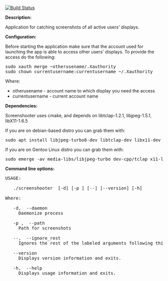 [![Build Status](https://travis-ci.org/BaxZzZz/screenshooter.svg?branch=master)](https://travis-ci.org/BaxZzZz/screenshooter) 

**Description:**

Application for catching screenshots of all active users' displays.

**Configuration:**

Before starting the application make sure that the account used for launching the app is able to access other users' displays. To provide the access do the following:

<pre>
sudo xauth merge ~otherusename/.Xauthority
sudo chown currentusername:currentusername ~/.Xauthority
</pre>

Where:
+ otherusename - account name to which display you need the access
+ currentusername - current account name

**Dependencies:**

Screenshooter uses cmake, and depends on libtclap-1.2.1, libjpeg-1.5.1, libX11-1.6.5

If you are on debian-based distro you can grab them with:

<pre>
sudo apt install libjpeg-turbo8-dev libtclap-dev libx11-dev
</pre>

If you are on Gentoo Linux distro you can grab them with:

<pre>
sudo emerge -av media-libs/libjpeg-turbo dev-cpp/tclap x11-libs/libX11
</pre>


**Command line options:**

<pre>
USAGE:

   ./screenshooter  [-d] [-p <string>] [--] [--version] [-h]

Where:

   -d,  --daemon
     Daemonize process

   -p <string>,  --path <string>
     Path for screenshots

   --,  --ignore_rest
     Ignores the rest of the labeled arguments following this flag.

   --version
     Displays version information and exits.

   -h,  --help
     Displays usage information and exits.
</pre>
